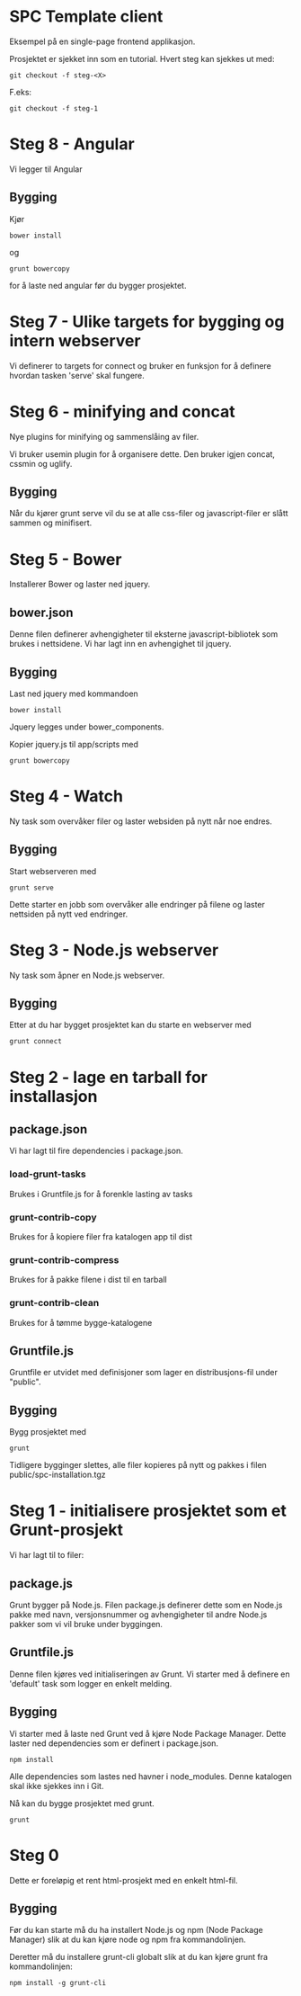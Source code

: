 # SPC Template client

Eksempel på en single-page frontend applikasjon.

Prosjektet er sjekket inn som en tutorial. Hvert steg kan sjekkes ut med:

	git checkout -f steg-<X>

F.eks:

	git checkout -f steg-1

# Steg 8 - Angular

Vi legger til Angular

## Bygging
Kjør 

	bower install

og

	grunt bowercopy

for å laste ned angular før du bygger prosjektet.


# Steg 7 - Ulike targets for bygging og intern webserver

Vi definerer to targets for connect og bruker en funksjon for å definere hvordan tasken 'serve' skal fungere.


# Steg 6 - minifying and concat

Nye plugins for minifying og sammenslåing av filer.

Vi bruker usemin plugin for å organisere dette. Den bruker igjen concat, cssmin og uglify.

## Bygging
Når du kjører grunt serve vil du se at alle css-filer og javascript-filer er slått sammen og minifisert.


# Steg 5 - Bower

Installerer Bower og laster ned jquery.

## bower.json
Denne filen definerer avhengigheter til eksterne javascript-bibliotek som brukes i nettsidene. Vi har lagt inn en avhengighet til jquery.

## Bygging
Last ned jquery med kommandoen

	bower install

Jquery legges under bower_components.

Kopier jquery.js til app/scripts med

	grunt bowercopy


# Steg 4 - Watch

Ny task som overvåker filer og laster websiden på nytt når noe endres.

## Bygging
Start webserveren med 

	grunt serve

Dette starter en jobb som overvåker alle endringer på filene og laster nettsiden på nytt ved endringer.


# Steg 3 - Node.js webserver

Ny task som åpner en Node.js webserver.

## Bygging
Etter at du har bygget prosjektet kan du starte en webserver med

	grunt connect


# Steg 2 - lage en tarball for installasjon

## package.json
Vi har lagt til fire dependencies i package.json.

### load-grunt-tasks
Brukes i Gruntfile.js for å forenkle lasting av tasks

### grunt-contrib-copy
Brukes for å kopiere filer fra katalogen app til dist

### grunt-contrib-compress
Brukes for å pakke filene i dist til en tarball

### grunt-contrib-clean
Brukes for å tømme bygge-katalogene

## Gruntfile.js
Gruntfile er utvidet med definisjoner som lager en distribusjons-fil under "public".

## Bygging
Bygg prosjektet med

	grunt

Tidligere bygginger slettes, alle filer kopieres på nytt og pakkes i filen public/spc-installation.tgz


# Steg 1 - initialisere prosjektet som et Grunt-prosjekt

Vi har lagt til to filer:

## package.js
Grunt bygger på Node.js. Filen package.js definerer dette som en Node.js pakke med navn, versjonsnummer og avhengigheter til andre Node.js pakker som vi vil bruke under byggingen.

## Gruntfile.js
Denne filen kjøres ved initialiseringen av Grunt. Vi starter med å definere en 'default' task som logger en enkelt melding.

## Bygging
Vi starter med å laste ned Grunt ved å kjøre Node Package Manager. Dette laster ned dependencies som er definert i package.json.

	npm install

Alle dependencies som lastes ned havner i node_modules. Denne katalogen skal ikke sjekkes inn i Git.

Nå kan du bygge prosjektet med grunt. 

	grunt


# Steg 0

Dette er foreløpig et rent html-prosjekt med en enkelt html-fil. 

## Bygging

Før du kan starte må du ha installert Node.js og npm (Node Package Manager) slik at du kan kjøre node og npm fra kommandolinjen.

Deretter må du installere grunt-cli globalt slik at du kan kjøre grunt fra kommandolinjen:

	npm install -g grunt-cli 